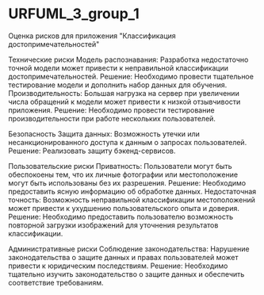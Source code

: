 # URFUML_3_group_1

Оценка рисков для приложения "Классификация достопримечательностей"

Технические риски
Модель распознавания: Разработка недостаточно точной модели может привести к неправильной классификации достопримечательностей. Решение: Необходимо провести тщательное тестирование модели и дополнить набор данных для обучения.
Производительность: Большая нагрузка на сервер при увеличении числа обращений к модели может привести к низкой отзывчивости приложения. Решение: Необходимо провести тестирование производительности при работе нескольких пользователей.

Безопасность
Защита данных: Возможность утечки или несанкционированного доступа к данным о запросах пользователей. Решение: Реализовать защиту бэкенд-сервисов.

Пользовательские риски
Приватность: Пользователи могут быть обеспокоены тем, что их личные фотографии или местоположение могут быть использованы без их разрешения. Решение: Необходимо предоставить ясную информацию об обработке данных.
Недостаточная точность: Возможность неправильной классификации местоположений может привести к ухудшению пользовательского опыта и доверия. Решение: Необходимо предоставить пользователю возможность повторной загрузки изображений для уточнения результатов классификации.

Административные риски
Соблюдение законодательства: Нарушение законодательства о защите данных и правах пользователей может привести к юридическим последствиям. Решение: Необходимо тщательно изучить законодательство о защите данных и обеспечить соответствие требованиям.

#
